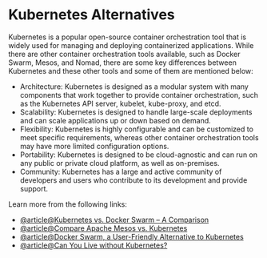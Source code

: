# Kubernetes Alternatives

Kubernetes is a popular open-source container orchestration tool that is widely used for managing and deploying containerized applications. While there are other container orchestration tools available, such as Docker Swarm, Mesos, and Nomad, there are some key differences between Kubernetes and these other tools and some of them are mentioned below:

- Architecture: Kubernetes is designed as a modular system with many components that work together to provide container orchestration, such as the Kubernetes API server, kubelet, kube-proxy, and etcd.
- Scalability: Kubernetes is designed to handle large-scale deployments and can scale applications up or down based on demand.
- Flexibility: Kubernetes is highly configurable and can be customized to meet specific requirements, whereas other container orchestration tools may have more limited configuration options.
- Portability: Kubernetes is designed to be cloud-agnostic and can run on any public or private cloud platform, as well as on-premises.
- Community: Kubernetes has a large and active community of developers and users who contribute to its development and provide support.

Learn more from the following links:

- [@article@Kubernetes vs. Docker Swarm – A Comparison](https://www.freecodecamp.org/news/kubernetes-vs-docker-swarm-what-is-the-difference/)
- [@article@Compare Apache Mesos vs. Kubernetes](https://www.techtarget.com/searchitoperations/tip/Compare-container-orchestrators-Apache-Mesos-vs-Kubernetes)
- [@article@Docker Swarm, a User-Friendly Alternative to Kubernetes](https://thenewstack.io/docker-swarm-a-user-friendly-alternative-to-kubernetes/)
- [@article@Can You Live without Kubernetes?](https://thenewstack.io/can-you-live-without-kubernetes/)
